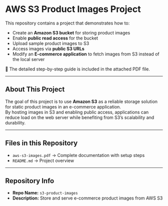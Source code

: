 # AWS S3 Product Images Project

This repository contains a project that demonstrates how to:

- Create an **Amazon S3 bucket** for storing product images  
- Enable **public read access** for the bucket  
- Upload sample product images to S3  
- Access images via **public S3 URLs**  
- Modify an **E-commerce application** to fetch images from S3 instead of the local server  

📄 The detailed step-by-step guide is included in the attached PDF file.

---

## About This Project
The goal of this project is to use **Amazon S3** as a reliable storage solution for static product images in an e-commerce application.  
By hosting images in S3 and enabling public access, applications can reduce load on the web server while benefiting from S3’s scalability and durability.

---

## Files in this Repository
- `aws-s3-images.pdf` → Complete documentation with setup steps  
- `README.md` → Project overview  

---

## Repository Info
- **Repo Name:** `s3-product-images`  
- **Description:** Store and serve e-commerce product images from AWS S3  

